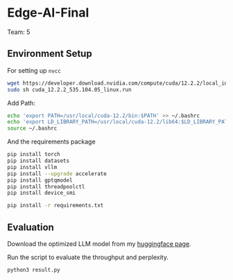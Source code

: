 # Edge-AI-Final

Team: 5

## Environment Setup

For setting up `nvcc`
```bash
wget https://developer.download.nvidia.com/compute/cuda/12.2.2/local_installers/cuda_12.2.2_535.104.05_linux.run
sudo sh cuda_12.2.2_535.104.05_linux.run
```

Add Path:
```bash
echo 'export PATH=/usr/local/cuda-12.2/bin:$PATH' >> ~/.bashrc
echo 'export LD_LIBRARY_PATH=/usr/local/cuda-12.2/lib64:$LD_LIBRARY_PATH' >> ~/.bashrc
source ~/.bashrc
```

And the requirements package
```bash
pip install torch
pip install datasets
pip install vllm
pip install --upgrade accelerate
pip install gptqmodel
pip install threadpoolctl
pip install device_smi

pip install -r requirements.txt
```

## Evaluation

Download the optimized LLM model from my [huggingface page](https://huggingface.co/Tony027/Llama-3.2-3B-pruned-0.5-LoRA).


Run the script to evaluate the throughput and perplexity.
```bash
python3 result.py
```